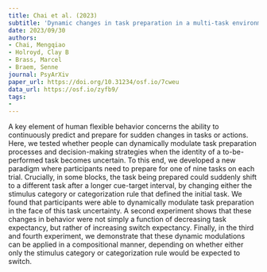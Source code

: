 ```yaml
---
title: Chai et al. (2023)
subtitle: 'Dynamic changes in task preparation in a multi-task environment: The task transformation paradigm'
date: 2023/09/30
authors:
- Chai, Mengqiao
- Holroyd, Clay B
- Brass, Marcel
- Braem, Senne
journal: PsyArXiv
paper_url: https://doi.org/10.31234/osf.io/7cweu
data_url: https://osf.io/zyfb9/
tags:
- 
---
```


A key element of human flexible behavior concerns the ability to continuously predict and prepare for sudden changes in tasks or actions. Here, we tested whether people can dynamically modulate task preparation processes and decision-making strategies when the identity of a to-be-performed task becomes uncertain. To this end, we developed a new paradigm where participants need to prepare for one of nine tasks on each trial. Crucially, in some blocks, the task being prepared could suddenly shift to a different task after a longer cue-target interval, by changing either the stimulus category or categorization rule that defined the initial task. We found that participants were able to dynamically modulate task preparation in the face of this task uncertainty. A second experiment shows that these changes in behavior were not simply a function of decreasing task expectancy, but rather of increasing switch expectancy. Finally, in the third and fourth experiment, we demonstrate that these dynamic modulations can be applied in a compositional manner, depending on whether either only the stimulus category or categorization rule would be expected to switch.
